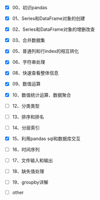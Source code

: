 - [x] 00、初识pandas
- [x] 01、Series和DataFrame对象的创建
- [x] 02、Series和DataFrame对象的增删改查
- [x] 03、合并数据集
- [x] 05、普通列和行index的相互转化
- [x] 06、字符串处理
- [x] 08、快速查看整体信息
- [x] 09、数值运算
- [x] 10、数值统计运算、数据聚合
- [ ] 12、分类类型
- [ ] 13、排序和排名
- [ ] 14、分层索引
- [x] 15、利用pandas sql和数据库交互
- [ ] 16、时间序列
- [ ] 17、文件输入和输出
- [ ] 18、缺失值处理
- [ ] 19、groupby详解
- [ ] other

